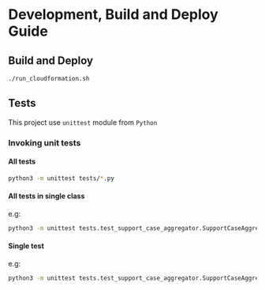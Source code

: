 # Development, Build and Deploy Guide

## Build and Deploy
```bash
./run_cloudformation.sh
```

## Tests
This project use `unittest` module from `Python`

### Invoking unit tests

#### All tests
```bash
python3 -m unittest tests/*.py
```

#### All tests in single class
e.g:
```bash
python3 -m unittest tests.test_support_case_aggregator.SupportCaseAggregator
```

#### Single test
e.g:
```bash
python3 -m unittest tests.test_support_case_aggregator.SupportCaseAggregator.test_get_all_existing_cases
```

